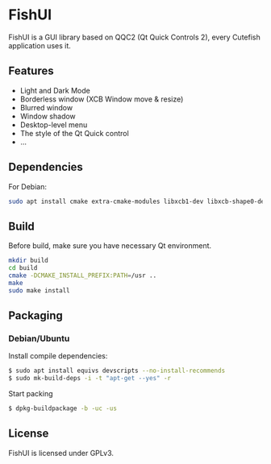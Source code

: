 # FishUI

FishUI is a GUI library based on QQC2 (Qt Quick Controls 2), every Cutefish application uses it.

## Features

* Light and Dark Mode
* Borderless window (XCB Window move & resize)
* Blurred window
* Window shadow
* Desktop-level menu
* The style of the Qt Quick control
* ...

## Dependencies

For Debian:
```bash
sudo apt install cmake extra-cmake-modules libxcb1-dev libxcb-shape0-dev libxcb-icccm4-dev libkf5windowsystem-dev libqt5x11extras5-dev qtbase5-dev qtbase5-private-dev qtdeclarative5-dev qtquickcontrols2-5-dev qttools5-dev qttools5-dev-tools -y
```

## Build
Before build, make sure you have necessary Qt environment.

```bash
mkdir build
cd build
cmake -DCMAKE_INSTALL_PREFIX:PATH=/usr ..
make
sudo make install
```

## Packaging

### Debian/Ubuntu

Install compile dependencies:

```bash
$ sudo apt install equivs devscripts --no-install-recommends
$ sudo mk-build-deps -i -t "apt-get --yes" -r
```

Start packing

```bash
$ dpkg-buildpackage -b -uc -us
```

## License

FishUI is licensed under GPLv3.
